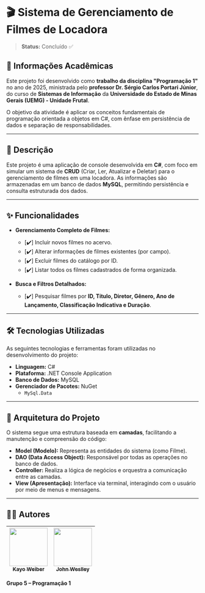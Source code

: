 # 🎬 Sistema de Gerenciamento de Filmes de Locadora

> **Status:** Concluído ✅

## 🏫 Informações Acadêmicas

Este projeto foi desenvolvido como **trabalho da disciplina "Programação 1"** no ano de 2025, ministrada pelo **professor Dr. Sérgio Carlos Portari Júnior**, do curso de **Sistemas de Informação** da **Universidade do Estado de Minas Gerais (UEMG) - Unidade Frutal**.

O objetivo da atividade é aplicar os conceitos fundamentais de programação orientada a objetos em C#, com ênfase em persistência de dados e separação de responsabilidades.

---

## 📝 Descrição

Este projeto é uma aplicação de console desenvolvida em **C#**, com foco em simular um sistema de **CRUD** (Criar, Ler, Atualizar e Deletar) para o gerenciamento de filmes em uma locadora. As informações são armazenadas em um banco de dados **MySQL**, permitindo persistência e consulta estruturada dos dados.

---

## ✨ Funcionalidades

-   **Gerenciamento Completo de Filmes:**
    -   [✔️] Incluir novos filmes no acervo.
    -   [✔️] Alterar informações de filmes existentes (por campo).
    -   [✔️] Excluir filmes do catálogo por ID.
    -   [✔️] Listar todos os filmes cadastrados de forma organizada.

-   **Busca e Filtros Detalhados:**
    -   [✔️] Pesquisar filmes por **ID, Título, Diretor, Gênero, Ano de Lançamento, Classificação Indicativa e Duração**.

---

## 🛠️ Tecnologias Utilizadas

As seguintes tecnologias e ferramentas foram utilizadas no desenvolvimento do projeto:

- **Linguagem:** C#
- **Plataforma:** .NET Console Application
- **Banco de Dados:** MySQL
- **Gerenciador de Pacotes:** NuGet
  - `MySql.Data`

---

## 🧱 Arquitetura do Projeto

O sistema segue uma estrutura baseada em **camadas**, facilitando a manutenção e compreensão do código:

- **Model (Modelo):** Representa as entidades do sistema (como Filme).
- **DAO (Data Access Object):** Responsável por todas as operações no banco de dados.
- **Controller:** Realiza a lógica de negócios e orquestra a comunicação entre as camadas.
- **View (Apresentação):** Interface via terminal, interagindo com o usuário por meio de menus e mensagens.

---

## 👨‍💻 Autores

| [<img src="https://github.com/kayoweiber.png" width="100px;" /><br /><sub><b>Kayo Weiber</b></sub>](https://github.com/kayoweiber) | [<img src="https://github.com/JohnWeslley01.png" width="100px;" /><br /><sub><b>John Weslley</b></sub>](https://github.com/JohnWeslley01) |
| :---: | :---: |

**Grupo 5 – Programação 1**

